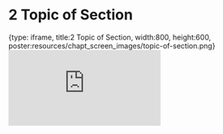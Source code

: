 # 2 Topic of Section
 
{type: iframe, title:2 Topic of Section, width:800, height:600, poster:resources/chapt_screen_images/topic-of-section.png}
![](http://hutchdatascience.org/Cancer_Clinical_Informatics/no_toc/topic-of-section.html)
 

 
